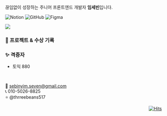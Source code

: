 

끊임없이 성장하는 주니어 프론트엔드 개발자 **임세빈**입니다.

![Notion](https://img.shields.io/badge/Notion-%23000000.svg?style=for-the-badge&logo=notion&logoColor=white) ![GitHub](https://img.shields.io/badge/github-%23121011.svg?style=for-the-badge&logo=github&logoColor=white) ![Figma](https://img.shields.io/badge/figma-%23F24E1E.svg?style=for-the-badge&logo=figma&logoColor=white)

<img src="https://skillicons.dev/icons?i=react,typescript,html,css,javascript,flutter,firebase,python" />

<br>

### 🌱 프로젝트 & 수상 기록

### ✨ 격증자
- 토익 880

<br>

📧 sebinyim.seven@gmail.com
<br>
📞 010-5026-8825
<br>
⭐ @thrreebeans517

<div align=right>
  
  [![Hits](https://hits.seeyoufarm.com/api/count/incr/badge.svg?url=https%3A%2F%2Fgithub.com%2FYIMSEBIN%2F&count_bg=%23315CCA&title_bg=%23555555&icon=wechat.svg&icon_color=%23E7E7E7&title=Visitors&edge_flat=false)](https://hits.seeyoufarm.com)

</div>
